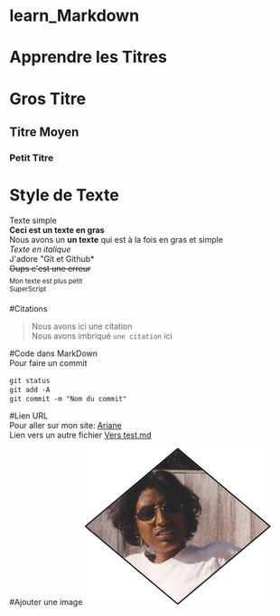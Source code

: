 # learn_Markdown

# Apprendre les Titres
# Gros Titre
## Titre Moyen
### Petit Titre

# Style de Texte
Texte simple  
**Ceci est un texte en gras**  
Nous avons un __un texte__ qui est à la fois en gras et simple  
*Texte en italique*  
J'adore "Git et Github*  
~~Oups c'est une erreur~~  
<sub>Mon texte est plus petit</sub>  
<sup>SuperScript</sup>  

#Citations  
>Nous avons ici une citation  
Nous avons imbriqué `une citation` ici

#Code dans MarkDown  
Pour faire un commit  
```  
git status  
git add -A  
git commit -m "Nom du commit"  
``` 
#Lien URL  
Pour aller sur mon site: [Ariane](https://ariane-portail.open-xerox.com/)  
Lien vers un autre fichier [Vers test.md](test.md)  

#Ajouter une image
![Logo](Image1.jpg)
